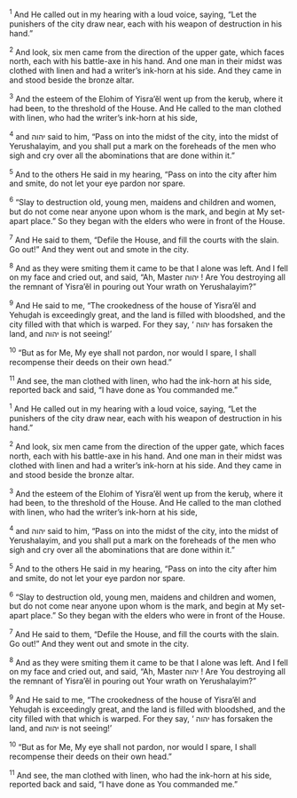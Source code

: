 <sup>1</sup> And He called out in my hearing with a loud voice, saying, “Let the punishers of the city draw near, each with his weapon of destruction in his hand.”

<sup>2</sup> And look, six men came from the direction of the upper gate, which faces north, each with his battle-axe in his hand. And one man in their midst was clothed with linen and had a writer’s ink-horn at his side. And they came in and stood beside the bronze altar.

<sup>3</sup> And the esteem of the Elohim of Yisra’ĕl went up from the keruḇ, where it had been, to the threshold of the House. And He called to the man clothed with linen, who had the writer’s ink-horn at his side,

<sup>4</sup> and יהוה said to him, “Pass on into the midst of the city, into the midst of Yerushalayim, and you shall put a mark on the foreheads of the men who sigh and cry over all the abominations that are done within it.”

<sup>5</sup> And to the others He said in my hearing, “Pass on into the city after him and smite, do not let your eye pardon nor spare.

<sup>6</sup> “Slay to destruction old, young men, maidens and children and women, but do not come near anyone upon whom is the mark, and begin at My set-apart place.” So they began with the elders who were in front of the House.

<sup>7</sup> And He said to them, “Defile the House, and fill the courts with the slain. Go out!” And they went out and smote in the city.

<sup>8</sup> And as they were smiting them it came to be that I alone was left. And I fell on my face and cried out, and said, “Ah, Master יהוה ! Are You destroying all the remnant of Yisra’ĕl in pouring out Your wrath on Yerushalayim?”

<sup>9</sup> And He said to me, “The crookedness of the house of Yisra’ĕl and Yehuḏah is exceedingly great, and the land is filled with bloodshed, and the city filled with that which is warped. For they say, ‘ יהוה has forsaken the land, and יהוה is not seeing!’

<sup>10</sup> “But as for Me, My eye shall not pardon, nor would I spare, I shall recompense their deeds on their own head.”

<sup>11</sup> And see, the man clothed with linen, who had the ink-horn at his side, reported back and said, “I have done as You commanded me.”

<sup>1</sup> And He called out in my hearing with a loud voice, saying, “Let the punishers of the city draw near, each with his weapon of destruction in his hand.”

<sup>2</sup> And look, six men came from the direction of the upper gate, which faces north, each with his battle-axe in his hand. And one man in their midst was clothed with linen and had a writer’s ink-horn at his side. And they came in and stood beside the bronze altar.

<sup>3</sup> And the esteem of the Elohim of Yisra’ĕl went up from the keruḇ, where it had been, to the threshold of the House. And He called to the man clothed with linen, who had the writer’s ink-horn at his side,

<sup>4</sup> and יהוה said to him, “Pass on into the midst of the city, into the midst of Yerushalayim, and you shall put a mark on the foreheads of the men who sigh and cry over all the abominations that are done within it.”

<sup>5</sup> And to the others He said in my hearing, “Pass on into the city after him and smite, do not let your eye pardon nor spare.

<sup>6</sup> “Slay to destruction old, young men, maidens and children and women, but do not come near anyone upon whom is the mark, and begin at My set-apart place.” So they began with the elders who were in front of the House.

<sup>7</sup> And He said to them, “Defile the House, and fill the courts with the slain. Go out!” And they went out and smote in the city.

<sup>8</sup> And as they were smiting them it came to be that I alone was left. And I fell on my face and cried out, and said, “Ah, Master יהוה ! Are You destroying all the remnant of Yisra’ĕl in pouring out Your wrath on Yerushalayim?”

<sup>9</sup> And He said to me, “The crookedness of the house of Yisra’ĕl and Yehuḏah is exceedingly great, and the land is filled with bloodshed, and the city filled with that which is warped. For they say, ‘ יהוה has forsaken the land, and יהוה is not seeing!’

<sup>10</sup> “But as for Me, My eye shall not pardon, nor would I spare, I shall recompense their deeds on their own head.”

<sup>11</sup> And see, the man clothed with linen, who had the ink-horn at his side, reported back and said, “I have done as You commanded me.”


